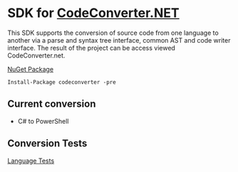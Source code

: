 # SDK for [CodeConverter.NET](https://codeconverter.net)

This SDK supports the conversion of source code from one language to another via a parse and syntax tree interface, common AST and code writer interface. The result of the project can be access viewed CodeConverter.net.

[NuGet Package](https://www.nuget.org/packages/codeconverter/)

```
Install-Package codeconverter -pre
```

## Current conversion

- C# to PowerShell

## Conversion Tests

[Language Tests](https://codeconverter.github.io/sdk/docs/language-tests)
